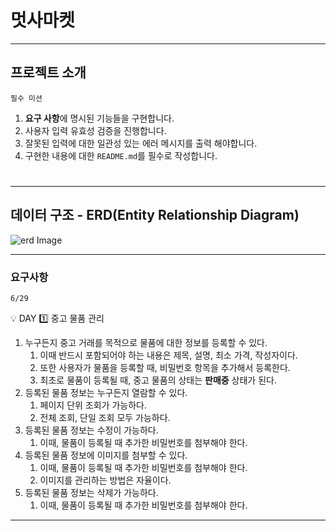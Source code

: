 # 멋사마켓

---

## 프로젝트 소개



`필수 미션`

1. <b>요구 사항</b>에 명시된 기능들을 구현합니다.
2. 사용자 입력 유효성 검증을 진행합니다.
3. 잘못된 입력에 대한 일관성 있는 에러 메시지를 출력 해야합니다.
4. 구현한 내용에 대한 `README.md`를 필수로 작성합니다.

#

---

## 데이터 구조 - ERD(Entity Relationship Diagram)
![erd Image
](https://likelion.notion.site/image/https%3A%2F%2Fs3-us-west-2.amazonaws.com%2Fsecure.notion-static.com%2F5645576d-ad3c-4b87-b997-0ef30f8ee8e8%2FUntitled.png?id=657a5b18-6df5-4ff5-83f3-8b6a492fac6e&table=block&spaceId=c69962b0-3951-485b-b10a-5bb29576bba8&width=1540&userId=&cache=v2
)

--- 

### 요구사항

`6/29`
<aside>
💡 DAY 1️⃣ 중고 물품 관리

1. 누구든지 중고 거래를 목적으로 물품에 대한 정보를 등록할 수 있다.
    1. 이때 반드시 포함되어야 하는 내용은 제목, 설명, 최소 가격, 작성자이다.
    2. 또한 사용자가 물품을 등록할 때, 비밀번호 항목을 추가해서 등록한다.
    3. 최초로 물품이 등록될 때, 중고 물품의 상태는 **판매중** 상태가 된다.
2. 등록된 물품 정보는 누구든지 열람할 수 있다.
    1. 페이지 단위 조회가 가능하다.
    2. 전체 조회, 단일 조회 모두 가능하다.
3. 등록된 물품 정보는 수정이 가능하다.
    1. 이때, 물품이 등록될 때 추가한 비밀번호를 첨부해야 한다.
4. 등록된 물품 정보에 이미지를 첨부할 수 있다.
    1. 이때, 물품이 등록될 때 추가한 비밀번호를 첨부해야 한다.
    2. 이미지를 관리하는 방법은 자율이다.
5. 등록된 물품 정보는 삭제가 가능하다.
    1. 이때, 물품이 등록될 때 추가한 비밀번호를 첨부해야 한다.
</aside>

---

